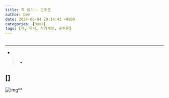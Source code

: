 ```yaml
---
title: 책 읽기 - 군주론
author: Dev
date: 2024-06-04 20:14:42 +0900
categories: [Book]
tags: [책, 독서, 자기계발, 군주론]
---
```

## 
---
- [](/posts//)


> 
> - 

## []


![img](/assets/img/2024-06-05/.png)**



